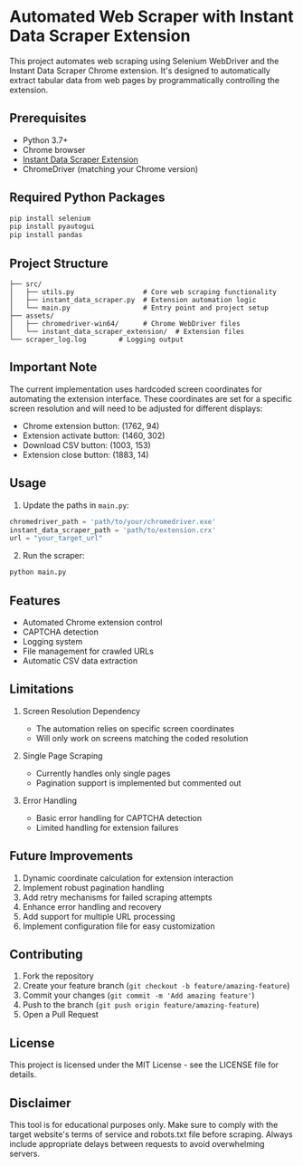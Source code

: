 # Automated Web Scraper with Instant Data Scraper Extension

This project automates web scraping using Selenium WebDriver and the Instant Data Scraper Chrome extension. It's designed to automatically extract tabular data from web pages by programmatically controlling the extension.

## Prerequisites

- Python 3.7+
- Chrome browser
- [Instant Data Scraper Extension](https://chromewebstore.google.com/detail/instant-data-scraper/ofaokhiedipichpaobibbnahnkdoiiah)
- ChromeDriver (matching your Chrome version)

## Required Python Packages

```bash
pip install selenium
pip install pyautogui
pip install pandas
```

## Project Structure

```
├── src/
│   ├── utils.py                 # Core web scraping functionality
│   ├── instant_data_scraper.py  # Extension automation logic
│   └── main.py                  # Entry point and project setup
├── assets/
│   ├── chromedriver-win64/      # Chrome WebDriver files
│   └── instant_data_scraper_extension/  # Extension files
└── scraper_log.log        # Logging output
```

## Important Note

The current implementation uses hardcoded screen coordinates for automating the extension interface. These coordinates are set for a specific screen resolution and will need to be adjusted for different displays:

- Chrome extension button: (1762, 94)
- Extension activate button: (1460, 302)
- Download CSV button: (1003, 153)
- Extension close button: (1883, 14)

## Usage

1. Update the paths in `main.py`:

```python
chromedriver_path = 'path/to/your/chromedriver.exe'
instant_data_scraper_path = 'path/to/extension.crx'
url = "your_target_url"
```

2. Run the scraper:

```bash
python main.py
```

## Features

- Automated Chrome extension control
- CAPTCHA detection
- Logging system
- File management for crawled URLs
- Automatic CSV data extraction

## Limitations

1. Screen Resolution Dependency
   - The automation relies on specific screen coordinates
   - Will only work on screens matching the coded resolution

2. Single Page Scraping
   - Currently handles only single pages
   - Pagination support is implemented but commented out

3. Error Handling
   - Basic error handling for CAPTCHA detection
   - Limited handling for extension failures

## Future Improvements

1. Dynamic coordinate calculation for extension interaction
2. Implement robust pagination handling
3. Add retry mechanisms for failed scraping attempts
4. Enhance error handling and recovery
5. Add support for multiple URL processing
6. Implement configuration file for easy customization

## Contributing

1. Fork the repository
2. Create your feature branch (`git checkout -b feature/amazing-feature`)
3. Commit your changes (`git commit -m 'Add amazing feature'`)
4. Push to the branch (`git push origin feature/amazing-feature`)
5. Open a Pull Request

## License

This project is licensed under the MIT License - see the LICENSE file for details.

## Disclaimer

This tool is for educational purposes only. Make sure to comply with the target website's terms of service and robots.txt file before scraping. Always include appropriate delays between requests to avoid overwhelming servers.
